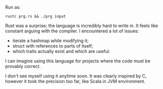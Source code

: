 Run as:
```
rustc prg.rs && ./prg input
```

Rust was a surprise; the language is incredibly hard to write in.
It feels like constant arguing with the compiler.
I encountered a lot of issues:

* iterate a hashmap while modifying it;
* struct with references to parts of itself;
* which traits actually exist and which are useful.

I can imagine using this language for projects where the code must be provably correct.

I don't see myself using it anytime soon.
It was clearly inspired by C, however it took the precision too far, like Scala in JVM environment.

